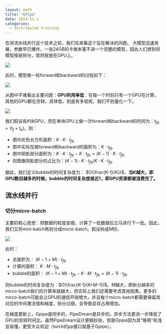 ```yaml
---
layout: math
title: "GPipe"
date: 2024-11-1
categories: 
  - distributed training
---
```


在讲流水线并行这个技术之前，我们先来看这个旨在解决的问题。
大模型迅速发展，参数早已爆炸，一张24GB的卡根本塞不进一个完整的模型，因此人们想到将模型按层拆分，改将层放在GPU上。

![](https://pic2.zhimg.com/v2-233703a2792e0299a81439a0cf7bbd53_1440w.jpg)

此时，模型做一轮forward和backward的过程如下：

![](https://pic2.zhimg.com/v2-365ac7c9e9ea7d5b93dcb90656c131a7_1440w.jpg)

从图中不难看出主要问题：**GPU利用率低**：在每一个时刻只有一个GPU在计算，其他的GPU都在空转。具体低，到底有多低呢，我们不妨量化一下。

![](https://picx.zhimg.com/v2-8db7ffbb378266ad68cac5401664a471_1440w.jpg)

我们假设有$K$块GPU，而在单块GPU上做一次forward和backward的时间为：$t_{fb} = (t_{f} + t_{b})$。则：
- 图中灰色长方形面积：$K \cdot K \cdot t_{fb}$
- 图中实际在做forward和backward的面积为：$K \cdot t_{fb}$ 
- 图中阴影部分面积为：$K \cdot K \cdot t_{fb} - K \cdot t_{fb} = (K - 1) \cdot K \cdot t_{fb}$
- 则图像阴影部分的占比为：$(K - 1) \cdot K \cdot t_{fb} / K \cdot K \cdot t_{fb}$

据此，我们定义bubble的时间复杂度为： $O(\frac{K-1}{K})$，**当$K$越大，即GPU数目越多的时候，bubble的时间复杂度接近1，即GPU资源都被浪费完了。**

## 流水线并行

### 切分micro-batch

主要的核心思想：把数据的粒度变细，计算了一批数据后立马进行下一批。因此，我们又将mini-batch再划分成micro-batch。假设拆成$M$份，

![](https://pic1.zhimg.com/v2-accf297316558a8a0328a0defadcf00c_1440w.jpg)

此时：
- 总面积为： $(K - 1 + M) \cdot t_{fb}$
- 计算的面积： $K \cdot M \cdot t_{fb}$
- bubble的面积： $(K - 1 + M) \cdot t_{fb} - K \cdot M \cdot t_{fb} = (K - 1) \cdot t_{fb}$

则bubble的时间复杂度为：$O(\frac{K-1}{K+M-1})$。$M$越大，即拆分越多的mirco-batch我们的计算率就越大，但实际上我们还需要考虑其他因素。更多的mirco-batch可能会让GPU的通信开销增大，并且每个micro-batch都需要保留其对应的中间激活值和梯度，拆分过细，会导致显存占用增加。

在梯度更新上，Gpipe是同步的，PipeDream是异步的。异步方法更进一步降低了GPU的空转时间比。虽然PipeDream设计更精妙些，但是Gpipe因为其“够用”和浅显易懂，更受大众欢迎（torch的pp接口就基于Gpipe）。
